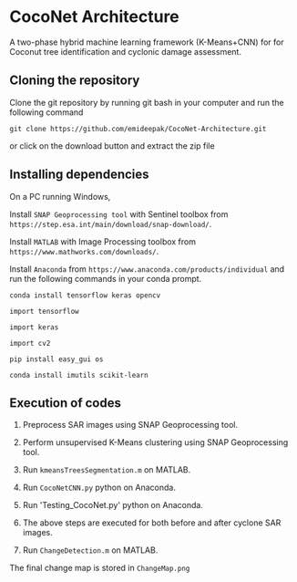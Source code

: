 # CocoNet Architecture 

A two-phase hybrid machine learning framework (K-Means+CNN) for for Coconut tree identification and cyclonic damage assessment.

## Cloning the repository

Clone the git repository by running git bash in your computer and run the following command

`git clone https://github.com/emideepak/CocoNet-Architecture.git`

or click on the download button and extract the zip file

## Installing dependencies

On a PC running Windows,

Install `SNAP Geoprocessing tool` with Sentinel toolbox from  `https://step.esa.int/main/download/snap-download/`.

Install `MATLAB` with Image Processing toolbox from `https://www.mathworks.com/downloads/`.

Install `Anaconda` from `https://www.anaconda.com/products/individual` and run the following commands in your conda prompt.

`conda install tensorflow keras opencv`

`import tensorflow`

`import keras`

`import cv2`

`pip install easy_gui os`

`conda install imutils scikit-learn`

## Execution of codes 

1. Preprocess SAR images using SNAP Geoprocessing tool.

2. Perform unsupervised K-Means clustering using SNAP Geoprocessing tool.

3. Run `kmeansTreesSegmentation.m` on MATLAB.

4. Run `CocoNetCNN.py` python on Anaconda.

6. Run 'Testing_CocoNet.py' python on Anaconda.

5. The above steps are executed for both before and after cyclone SAR images.

6. Run `ChangeDetection.m` on MATLAB.

The final change map is stored in `ChangeMap.png`








